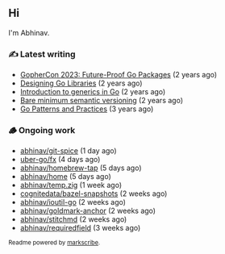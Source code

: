 ## Hi

I'm Abhinav.

### ✍️ Latest writing


- [GopherCon 2023: Future-Proof Go Packages](https://abhinavg.net/2023/09/27/future-proof-packages/) (2 years ago)
- [Designing Go Libraries](https://abhinavg.net/2022/12/06/designing-go-libraries/) (2 years ago)
- [Introduction to generics in Go](https://abhinavg.net/2022/11/23/generics-intro/) (2 years ago)
- [Bare minimum semantic versioning](https://abhinavg.net/2022/11/07/semver/) (2 years ago)
- [Go Patterns and Practices](https://abhinavg.net/2022/09/19/go-patterns-and-practices-talk/) (3 years ago)

### 🪵 Ongoing work


- [abhinav/git-spice](https://github.com/abhinav/git-spice) (1 day ago)
- [uber-go/fx](https://github.com/uber-go/fx) (4 days ago)
- [abhinav/homebrew-tap](https://github.com/abhinav/homebrew-tap) (5 days ago)
- [abhinav/home](https://github.com/abhinav/home) (5 days ago)
- [abhinav/temp.zig](https://github.com/abhinav/temp.zig) (1 week ago)
- [cognitedata/bazel-snapshots](https://github.com/cognitedata/bazel-snapshots) (2 weeks ago)
- [abhinav/ioutil-go](https://github.com/abhinav/ioutil-go) (2 weeks ago)
- [abhinav/goldmark-anchor](https://github.com/abhinav/goldmark-anchor) (2 weeks ago)
- [abhinav/stitchmd](https://github.com/abhinav/stitchmd) (2 weeks ago)
- [abhinav/requiredfield](https://github.com/abhinav/requiredfield) (3 weeks ago)

<sub>Readme powered by [markscribe](https://github.com/muesli/markscribe).</sub>
